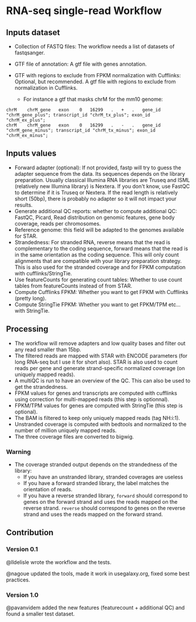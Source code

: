 # RNA-seq single-read Workflow

## Inputs dataset

- Collection of FASTQ files: The workflow needs a list of datasets of fastqsanger.
- GTF file of annotation: A gtf file with genes annotation.
- GTF with regions to exclude from FPKM normalization with Cufflinks: Optional, but recommended. A gtf file with regions to exclude from normalization in Cufflinks.

  - For instance a gtf that masks chrM for the mm10 genome:

```
chrM	chrM_gene	exon	0	16299	.	+	.	gene_id "chrM_gene_plus"; transcript_id "chrM_tx_plus"; exon_id "chrM_ex_plus";
chrM	chrM_gene	exon	0	16299	.	-	.	gene_id "chrM_gene_minus"; transcript_id "chrM_tx_minus"; exon_id "chrM_ex_minus";
```

## Inputs values

- Forward adapter (optional): If not provided, fastp will try to guess the adapter sequence from the data. Its sequences  depends on the library preparation. Usually classical Illumina RNA libraries are Truseq and ISML (relatively new Illumina library) is Nextera. If you don't know, use FastQC to determine if it is Truseq or Nextera. If the read length is relatively short (50bp), there is probably no adapter so it will not impact your results.
- Generate additional QC reports: whether to compute additional QC: FastQC, Picard, Read distribution on genomic features, gene body coverage, reads per chromosomes.
- Reference genome: this field will be adapted to the genomes available for STAR.
- Strandedness: For stranded RNA, reverse means that the read is complementary to the coding sequence, forward means that the read is in the same orientation as the coding sequence. This will only count alignments that are compatible with your library preparation strategy. This is also used for the stranded coverage and for FPKM computation with cufflinks/StringTie.
- Use featureCounts for generating count tables: Whether to use count tables from featureCounts instead of from STAR.
- Compute Cufflinks FPKM: Whether you want to get FPKM with Cufflinks (pretty long).
- Compute StringTie FPKM: Whether you want to get FPKM/TPM etc... with StringTie.

## Processing

- The workflow will remove adapters and low quality bases and filter out any read smaller than 15bp.
- The filtered reads are mapped with STAR with ENCODE parameters (for long RNA-seq but I use it for short also). STAR is also used to count reads per gene and generate strand-specific normalized coverage (on uniquely mapped reads).
- A multiQC is run to have an overview of the QC. This can also be used to get the strandedness.
- FPKM values for genes and transcripts are computed with cufflinks using correction for multi-mapped reads (this step is optionnal).
- FPKM/TPM values for genes are computed with StringTie (this step is optional).
- The BAM is filtered to keep only uniquely mapped reads (tag NH:i:1).
- Unstranded coverage is computed with bedtools and normalized to the number of million uniquely mapped reads.
- The three coverage files are converted to bigwig.

### Warning

- The coverage stranded output depends on the strandedness of the library:
  - If you have an unstranded library, stranded coverages are useless
  - If you have a forward stranded library, the label matches the orientation of reads.
  - If you have a reverse stranded library, `forward` should correspond to genes on the forward strand and uses the reads mapped on the reverse strand. `reverse` should correspond to genes on the reverse strand and uses the reads mapped on the forward strand.

## Contribution

### Version 0.1

@lldelisle wrote the workflow and the tests.

@nagoue updated the tools, made it work in usegalaxy.org, fixed some best practices.

### Version 1.0

@pavanvidem added the new features (featurecount + additional QC) and found a smaller test dataset.
